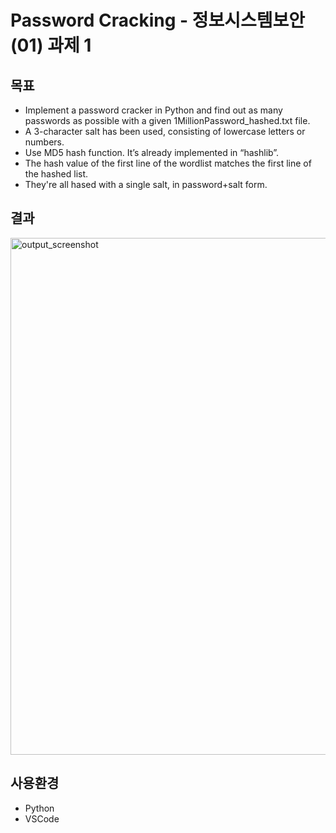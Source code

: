 # Password Cracking - 정보시스템보안(01) 과제 1

## 목표
  + Implement a password cracker in Python and find out as many passwords as possible with a given 1MillionPassword_hashed.txt file. 
  + A 3-character salt has been used, consisting of lowercase letters or numbers.
  + Use MD5 hash function. It’s already implemented in “hashlib”. 
  + The hash value of the first line of the wordlist matches the first line of the hashed list.
  + They're all hased with a single salt, in password+salt form.

## 결과
<img width="827" alt="output_screenshot" src="https://github.com/SeoyoungOhMe/PasswordCracking/assets/96602351/4583daff-2f30-4805-be3e-e1aa5d542cd5">

## 사용환경
  + Python
  + VSCode
